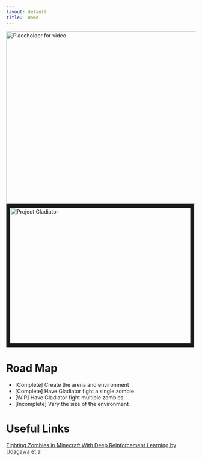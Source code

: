 ```yaml
---
layout: default
title:  Home
---
```

<img src="https://i.ytimg.com/vi/oc4bXoDOBYs/maxresdefault.jpg" alt="Placeholder for video" width="813" height="457">
<a href="http://www.youtube.com/watch?feature=player_embedded&v=XQKkRI_ZEMI" target="_blank"><img src="http://img.youtube.com/vi/XQKkRI_ZEMI/0.jpg" alt="Project Gladiator" width="480" height="360" border="10" /></a>

# Road Map
* [Complete] Create the arena and environment
* [Complete] Have Gladiator fight a single zombie
* [WIP] Have Gladiator fight multiple zombies
* [Incomplete] Vary the size of the environment

# Useful Links
[Fighting Zombies in Minecraft With Deep Reinforcement Learning by Udagawa et al](http://cs229.stanford.edu/proj2016/report/UdagawaLeeNarasimhan-FightingZombiesInMinecraftWithDeepReinforcementLearning-report.pdf)
